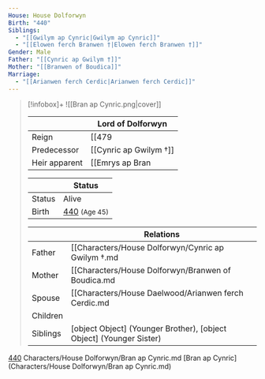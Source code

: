 ```yaml
---
House: House Dolforwyn
Birth: "440"
Siblings:
  - "[[Gwilym ap Cynric|Gwilym ap Cynric]]"
  - "[[Elowen ferch Branwen †|Elowen ferch Branwen †]]"
Gender: Male
Father: "[[Cynric ap Gwilym †]]"
Mother: "[[Branwen of Boudica]]"
Marriage:
  - "[[Arianwen ferch Cerdic|Arianwen ferch Cerdic]]"
---
```

> [!infobox]+
> ![[Bran ap Cynric.png|cover]]
> 
> || Lord of Dolforwyn   |
> | ---- | ---- |
> |Reign | [[479|479]] |
>|Predecessor | [[Cynric ap Gwilym †]] |
>|Heir apparent| [[Emrys ap Bran|Emrys ap Bran]]|
>
> || Status   |
> | ---- | ---- |
> |Status| Alive|
> |Birth| [440](440) <small>(Age 45)</small> |
>
>|| Relations   |
> | ---- | ---- |
> | Father | [[Characters/House Dolforwyn/Cynric ap Gwilym †.md|Cynric ap Gwilym †]] |
> | Mother | [[Characters/House Dolforwyn/Branwen of Boudica.md|Branwen of Boudica]] |
> | Spouse | [[Characters/House Daelwood/Arianwen ferch Cerdic.md|Arianwen ferch Cerdic]] |
> | Children|  |
> | Siblings | [object Object] (Younger Brother), [object Object] (Younger Sister)|
> 





[440](440)
Characters/House Dolforwyn/Bran ap Cynric.md
[Bran ap Cynric](Characters/House Dolforwyn/Bran ap Cynric.md)

 